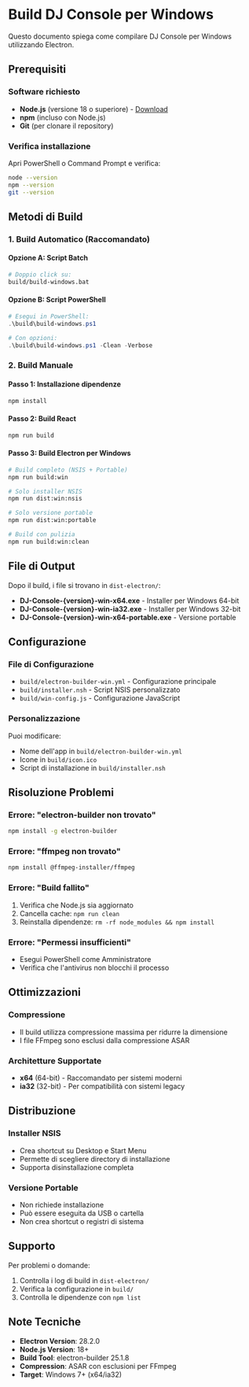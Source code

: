 # Build DJ Console per Windows

Questo documento spiega come compilare DJ Console per Windows utilizzando Electron.

## Prerequisiti

### Software richiesto
- **Node.js** (versione 18 o superiore) - [Download](https://nodejs.org/)
- **npm** (incluso con Node.js)
- **Git** (per clonare il repository)

### Verifica installazione
Apri PowerShell o Command Prompt e verifica:
```bash
node --version
npm --version
git --version
```

## Metodi di Build

### 1. Build Automatico (Raccomandato)

#### Opzione A: Script Batch
```bash
# Doppio click su:
build/build-windows.bat
```

#### Opzione B: Script PowerShell
```powershell
# Esegui in PowerShell:
.\build\build-windows.ps1

# Con opzioni:
.\build\build-windows.ps1 -Clean -Verbose
```

### 2. Build Manuale

#### Passo 1: Installazione dipendenze
```bash
npm install
```

#### Passo 2: Build React
```bash
npm run build
```

#### Passo 3: Build Electron per Windows
```bash
# Build completo (NSIS + Portable)
npm run build:win

# Solo installer NSIS
npm run dist:win:nsis

# Solo versione portable
npm run dist:win:portable

# Build con pulizia
npm run build:win:clean
```

## File di Output

Dopo il build, i file si trovano in `dist-electron/`:

- **DJ-Console-{version}-win-x64.exe** - Installer per Windows 64-bit
- **DJ-Console-{version}-win-ia32.exe** - Installer per Windows 32-bit
- **DJ-Console-{version}-win-x64-portable.exe** - Versione portable

## Configurazione

### File di Configurazione
- `build/electron-builder-win.yml` - Configurazione principale
- `build/installer.nsh` - Script NSIS personalizzato
- `build/win-config.js` - Configurazione JavaScript

### Personalizzazione
Puoi modificare:
- Nome dell'app in `build/electron-builder-win.yml`
- Icone in `build/icon.ico`
- Script di installazione in `build/installer.nsh`

## Risoluzione Problemi

### Errore: "electron-builder non trovato"
```bash
npm install -g electron-builder
```

### Errore: "ffmpeg non trovato"
```bash
npm install @ffmpeg-installer/ffmpeg
```

### Errore: "Build fallito"
1. Verifica che Node.js sia aggiornato
2. Cancella cache: `npm run clean`
3. Reinstalla dipendenze: `rm -rf node_modules && npm install`

### Errore: "Permessi insufficienti"
- Esegui PowerShell come Amministratore
- Verifica che l'antivirus non blocchi il processo

## Ottimizzazioni

### Compressione
- Il build utilizza compressione massima per ridurre la dimensione
- I file FFmpeg sono esclusi dalla compressione ASAR

### Architetture Supportate
- **x64** (64-bit) - Raccomandato per sistemi moderni
- **ia32** (32-bit) - Per compatibilità con sistemi legacy

## Distribuzione

### Installer NSIS
- Crea shortcut su Desktop e Start Menu
- Permette di scegliere directory di installazione
- Supporta disinstallazione completa

### Versione Portable
- Non richiede installazione
- Può essere eseguita da USB o cartella
- Non crea shortcut o registri di sistema

## Supporto

Per problemi o domande:
1. Controlla i log di build in `dist-electron/`
2. Verifica la configurazione in `build/`
3. Controlla le dipendenze con `npm list`

## Note Tecniche

- **Electron Version**: 28.2.0
- **Node.js Version**: 18+
- **Build Tool**: electron-builder 25.1.8
- **Compression**: ASAR con esclusioni per FFmpeg
- **Target**: Windows 7+ (x64/ia32)
